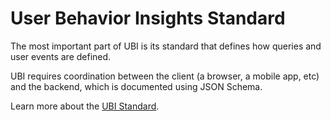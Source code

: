 # User Behavior Insights Standard

The most important part of UBI is its standard that defines how queries and user events are defined.

UBI requires coordination between the client (a browser, a mobile app, etc) and the backend, which is documented using JSON Schema.

Learn more about the [UBI Standard](https://www.github.com/o19s/ubi).

